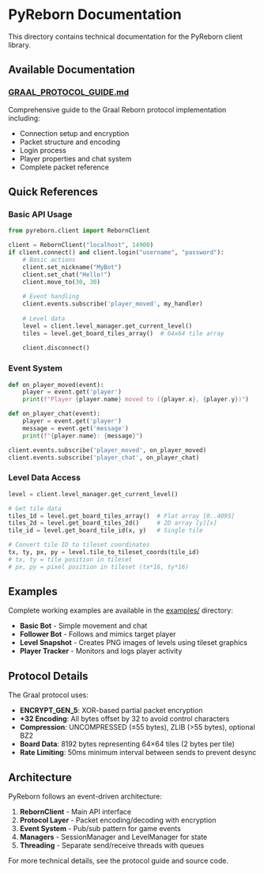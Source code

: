 # PyReborn Documentation

This directory contains technical documentation for the PyReborn client library.

## Available Documentation

### [GRAAL_PROTOCOL_GUIDE.md](GRAAL_PROTOCOL_GUIDE.md)
Comprehensive guide to the Graal Reborn protocol implementation including:
- Connection setup and encryption
- Packet structure and encoding
- Login process
- Player properties and chat system
- Complete packet reference

## Quick References

### Basic API Usage
```python
from pyreborn.client import RebornClient

client = RebornClient("localhost", 14900)
if client.connect() and client.login("username", "password"):
    # Basic actions
    client.set_nickname("MyBot")
    client.set_chat("Hello!")
    client.move_to(30, 30)
    
    # Event handling
    client.events.subscribe('player_moved', my_handler)
    
    # Level data
    level = client.level_manager.get_current_level()
    tiles = level.get_board_tiles_array()  # 64x64 tile array
    
    client.disconnect()
```

### Event System
```python
def on_player_moved(event):
    player = event.get('player')
    print(f"Player {player.name} moved to ({player.x}, {player.y})")

def on_player_chat(event):
    player = event.get('player')
    message = event.get('message')
    print(f"{player.name}: {message}")

client.events.subscribe('player_moved', on_player_moved)
client.events.subscribe('player_chat', on_player_chat)
```

### Level Data Access
```python
level = client.level_manager.get_current_level()

# Get tile data
tiles_1d = level.get_board_tiles_array()  # Flat array [0..4095]
tiles_2d = level.get_board_tiles_2d()     # 2D array [y][x]
tile_id = level.get_board_tile_id(x, y)   # Single tile

# Convert tile ID to tileset coordinates
tx, ty, px, py = level.tile_to_tileset_coords(tile_id)
# tx, ty = tile position in tileset
# px, py = pixel position in tileset (tx*16, ty*16)
```

## Examples

Complete working examples are available in the [examples/](../examples/) directory:

- **Basic Bot** - Simple movement and chat
- **Follower Bot** - Follows and mimics target player  
- **Level Snapshot** - Creates PNG images of levels using tileset graphics
- **Player Tracker** - Monitors and logs player activity

## Protocol Details

The Graal protocol uses:
- **ENCRYPT_GEN_5**: XOR-based partial packet encryption
- **+32 Encoding**: All bytes offset by 32 to avoid control characters
- **Compression**: UNCOMPRESSED (≤55 bytes), ZLIB (>55 bytes), optional BZ2
- **Board Data**: 8192 bytes representing 64×64 tiles (2 bytes per tile)
- **Rate Limiting**: 50ms minimum interval between sends to prevent desync

## Architecture

PyReborn follows an event-driven architecture:
1. **RebornClient** - Main API interface
2. **Protocol Layer** - Packet encoding/decoding with encryption
3. **Event System** - Pub/sub pattern for game events
4. **Managers** - SessionManager and LevelManager for state
5. **Threading** - Separate send/receive threads with queues

For more technical details, see the protocol guide and source code.